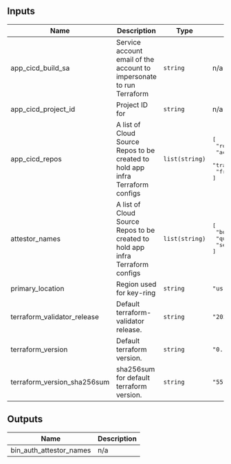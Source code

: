 <!-- BEGINNING OF PRE-COMMIT-TERRAFORM DOCS HOOK -->
## Inputs

| Name | Description | Type | Default | Required |
|------|-------------|------|---------|:--------:|
| app\_cicd\_build\_sa | Service account email of the account to impersonate to run Terraform | `string` | n/a | yes |
| app\_cicd\_project\_id | Project ID for | `string` | n/a | yes |
| app\_cicd\_repos | A list of Cloud Source Repos to be created to hold app infra Terraform configs | `list(string)` | <pre>[<br>  "root-config-repo",<br>  "accounts",<br>  "transactions",<br>  "frontend"<br>]</pre> | no |
| attestor\_names | A list of Cloud Source Repos to be created to hold app infra Terraform configs | `list(string)` | <pre>[<br>  "build",<br>  "quality",<br>  "secuirty"<br>]</pre> | no |
| primary\_location | Region used for key-ring | `string` | `"us-east1"` | no |
| terraform\_validator\_release | Default terraform-validator release. | `string` | `"2021-01-21"` | no |
| terraform\_version | Default terraform version. | `string` | `"0.13.6"` | no |
| terraform\_version\_sha256sum | sha256sum for default terraform version. | `string` | `"55f2db00b05675026be9c898bdd3e8230ff0c5c78dd12d743ca38032092abfc9"` | no |

## Outputs

| Name | Description |
|------|-------------|
| bin\_auth\_attestor\_names | n/a |

<!-- END OF PRE-COMMIT-TERRAFORM DOCS HOOK -->
